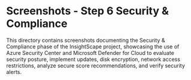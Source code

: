 # Screenshots - Step 6 Security & Compliance

This directory contains screenshots documenting the Security & Compliance phase of the InsightScape project, showcasing the use of Azure Security Center and Microsoft Defender for Cloud to evaluate security posture, implement updates, disk encryption, network access restrictions, analyze secure score recommendations, and verify security alerts.
